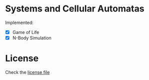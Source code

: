 # Systems and Cellular Automatas
Implemented:
 - [X] Game of Life
 - [X] N-Body Simulation

# License
Check the [license file](./LICENSE)
